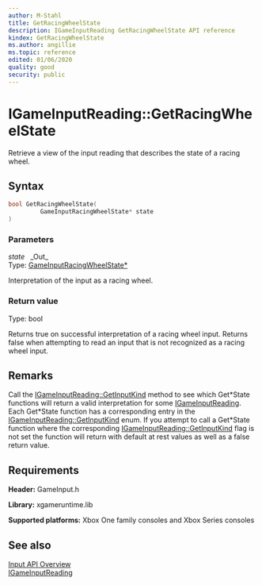 ```yaml
---
author: M-Stahl
title: GetRacingWheelState
description: IGameInputReading GetRacingWheelState API reference
kindex: GetRacingWheelState
ms.author: angillie
ms.topic: reference
edited: 01/06/2020
quality: good
security: public
---
```


# IGameInputReading::GetRacingWheelState  

Retrieve a view of the input reading that describes the state of a racing wheel.  

## Syntax  
  
```cpp
bool GetRacingWheelState(  
         GameInputRacingWheelState* state  
)  
```  
  
### Parameters  
  
*state* &nbsp;&nbsp;\_Out\_  
Type: [GameInputRacingWheelState*](../../../structs/gameinputracingwheelstate.md)  

  
Interpretation of the input as a racing wheel.  


  
### Return value  
Type: bool

Returns true on successful interpretation of a racing wheel input. Returns false when attempting to read an input that is not recognized as a racing wheel input.  
  
## Remarks  
  
Call the [IGameInputReading::GetInputKind](igameinputreading_getinputkind.md) method to see which Get\*State functions will return a valid interpretation for some [IGameInputReading](../igameinputreading.md). Each Get\*State function has a corresponding entry in the [IGameInputReading::GetInputKind](igameinputreading_getinputkind.md) enum. If you attempt to call a Get\*State function where the corresponding [IGameInputReading::GetInputKind](igameinputreading_getinputkind.md) flag is not set the function will return with default at rest values as well as a false return value.  
  
## Requirements  
  
**Header:** GameInput.h
  
**Library:** xgameruntime.lib
  
**Supported platforms:** Xbox One family consoles and Xbox Series consoles  
  
## See also  

[Input API Overview](../../../../../../input/overviews/input-overview.md)  
[IGameInputReading](../igameinputreading.md)  
  
  